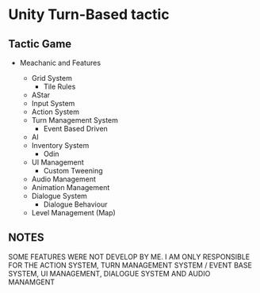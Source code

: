 # Unity Turn-Based tactic

## Tactic Game

* Meachanic and Features

  * Grid System
    * Tile Rules
  * AStar
  * Input System
  * Action System
  * Turn Management System
    * Event Based Driven
  * AI
  * Inventory System
    * Odin
  * UI Management
    * Custom Tweening
  * Audio Management
  * Animation Management
  * Dialogue System
    * Dialogue Behaviour
  * Level Management (Map)

## NOTES

SOME FEATURES WERE NOT DEVELOP BY ME. I AM ONLY RESPONSIBLE FOR THE ACTION SYSTEM, TURN MANAGEMENT SYSTEM / EVENT BASE SYSTEM, UI MANAGEMENT, DIALOGUE SYSTEM AND AUDIO MANAMGENT
